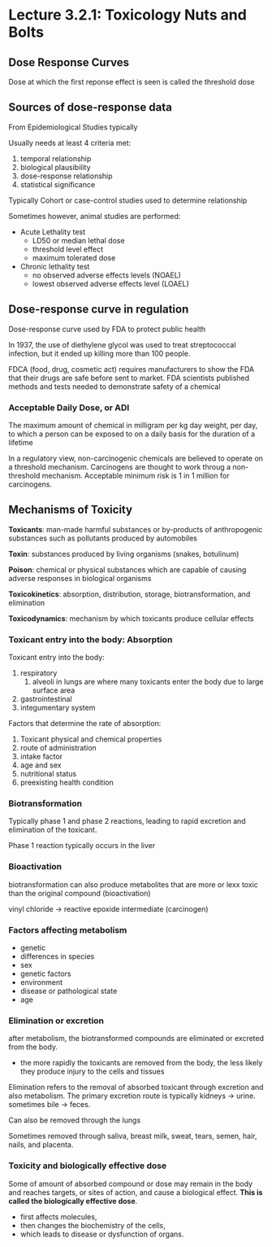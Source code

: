 # Lecture 3.2.1: Toxicology Nuts and Bolts

## Dose Response Curves

Dose at which the first reponse effect is seen is called the threshold dose

## Sources of dose-response data

From Epidemiological Studies typically

Usually needs at least 4 criteria met:

1. temporal relationship
2. biological plausibility
3. dose-response relationship
4. statistical significance

Typically Cohort or case-control studies used to determine relationship

Sometimes however, animal studies are performed:

- Acute Lethality test
  - LD50 or median lethal dose
  - threshold level effect
  - maximum tolerated dose
- Chronic lethality test
  - no observed adverse effects levels (NOAEL)
  - lowest observed adverse effects level (LOAEL)

## Dose-response curve in regulation

Dose-response curve used by FDA to protect public health

In 1937, the use of diethylene glycol was used to treat streptococcal infection, but it ended up killing more than 100 people.

FDCA (food, drug, cosmetic act) requires manufacturers to show the FDA that their drugs are safe before sent to market. FDA scientists published methods and tests needed to demonstrate safety of a chemical

### Acceptable Daily Dose, or ADI

The maximum amount of chemical in milligram per kg day weight, per day, to which a person can be exposed to on a daily basis for the duration of a lifetime

In a regulatory view, non-carcinogenic chemicals are believed to operate on a threshold mechanism. Carcinogens are thought to work throug a non-threshold mechanism. Acceptable minimum risk is 1 in 1 million for carcinogens.

## Mechanisms of Toxicity

**Toxicants**: man-made harmful substances or by-products of anthropogenic substances such as pollutants produced by automobiles

**Toxin**: substances produced by living organisms (snakes, botulinum)

**Poison**: chemical or physical substances which are capable of causing adverse responses in biological organisms

**Toxicokinetics**: absorption, distribution, storage, biotransformation, and elimination

**Toxicodynamics**: mechanism by which toxicants produce cellular effects

### Toxicant entry into the body: Absorption

Toxicant entry into the body:

1. respiratory
   1. alveoli in lungs are where many toxicants enter the body due to large surface area
2. gastrointestinal
3. integumentary system

Factors that determine the rate of absorption:

1. Toxicant physical and chemical properties
2. route of administration
3. intake factor
4. age and sex
5. nutritional status
6. preexisting health condition

### Biotransformation

Typically phase 1 and phase 2 reactions, leading to rapid excretion and elimination of the toxicant. 

Phase 1 reaction typically occurs in the liver

### Bioactivation

biotransformation can also produce metabolites that are more or lexx toxic than the original compound (bioactivation)

vinyl chloride -> reactive epoxide intermediate (carcinogen)

### Factors affecting metabolism

- genetic
- differences in species
- sex
- genetic factors
- environment
- disease or pathological state
- age

### Elimination or excretion

after metabolism, the biotransformed compounds are eliminated or excreted from the body.

- the more rapidly the toxicants are removed from the body, the less likely they produce injury to the cells and tissues

Elimination refers to the removal of absorbed toxicant through excretion and also metabolism. The primary excretion route is typically kidneys -> urine. sometimes bile -> feces.

Can also be removed through the lungs

Sometimes removed through saliva, breast milk, sweat, tears, semen, hair, nails, and placenta.

### Toxicity and biologically effective dose

Some of amount of absorbed compound or dose may remain in the body and reaches targets, or sites of action, and cause a biological effect. **This is called the biologically effective dose**. 

- first affects molecules,
- then changes the biochemistry of the cells,
- which leads to disease or dysfunction of organs.